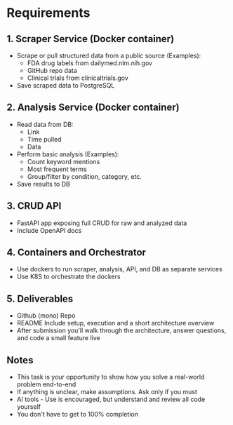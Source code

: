 # Requirements

## 1. Scraper Service (Docker container)
- Scrape or pull structured data from a public source (Examples):
  - FDA drug labels from dailymed.nlm.nih.gov
  - GitHub repo data
  - Clinical trials from clinicaltrials.gov
- Save scraped data to PostgreSQL

## 2. Analysis Service (Docker container)
- Read data from DB:
  - Link
  - Time pulled
  - Data
- Perform basic analysis (Examples):
  - Count keyword mentions
  - Most frequent terms
  - Group/filter by condition, category, etc.
- Save results to DB

## 3. CRUD API
- FastAPI app exposing full CRUD for raw and analyzed data
- Include OpenAPI docs

## 4. Containers and Orchestrator
- Use dockers to run scraper, analysis, API, and DB as separate services
- Use K8S to orchestrate the dockers

## 5. Deliverables
- Github (mono) Repo
- README Include setup, execution and a short architecture overview
- After submission you'll walk through the architecture, answer questions, and code a small feature live

## Notes
- This task is your opportunity to show how you solve a real-world problem end-to-end
- If anything is unclear, make assumptions. Ask only if you must
- AI tools - Use is encouraged, but understand and review all code yourself
- You don't have to get to 100% completion

